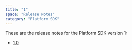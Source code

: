 ```yaml
---
title: "1"
space: "Release Notes"
category: "Platform SDK"
---
```


These are the release notes for the Platform SDK version 1:

* [1.0](1.0psdk)
